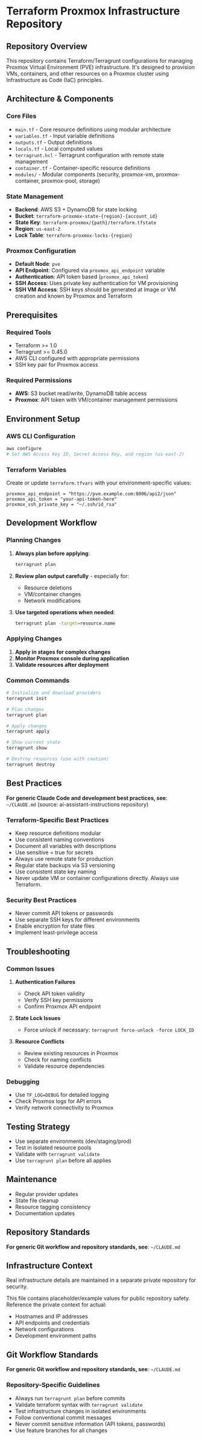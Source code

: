 # Terraform Proxmox Infrastructure Repository

## Repository Overview
This repository contains Terraform/Terragrunt configurations for managing Proxmox Virtual Environment (PVE) infrastructure. It's designed to provision VMs, containers, and other resources on a Proxmox cluster using Infrastructure as Code (IaC) principles.

## Architecture & Components

### Core Files
- `main.tf` - Core resource definitions using modular architecture
- `variables.tf` - Input variable definitions
- `outputs.tf` - Output definitions
- `locals.tf` - Local computed values
- `terragrunt.hcl` - Terragrunt configuration with remote state management
- `container.tf` - Container-specific resource definitions
- `modules/` - Modular components (security, proxmox-vm, proxmox-container, proxmox-pool, storage)

### State Management
- **Backend**: AWS S3 + DynamoDB for state locking
- **Bucket**: `terraform-proxmox-state-{region}-{account_id}`
- **State Key**: `terraform-proxmox/{path}/terraform.tfstate`
- **Region**: `us-east-2`
- **Lock Table**: `terraform-proxmox-locks-{region}`

### Proxmox Configuration
- **Default Node**: `pve`
- **API Endpoint**: Configured via `proxmox_api_endpoint` variable
- **Authentication**: API token based (`proxmox_api_token`)
- **SSH Access**: Uses private key authentication for VM provisioning
- **SSH VM Access**: SSH keys should be generated at Image or VM creation and known by Proxmox and Terraform

## Prerequisites

### Required Tools
- Terraform >= 1.0
- Terragrunt >= 0.45.0
- AWS CLI configured with appropriate permissions
- SSH key pair for Proxmox access

### Required Permissions
- **AWS**: S3 bucket read/write, DynamoDB table access
- **Proxmox**: API token with VM/container management permissions

## Environment Setup

### AWS CLI Configuration
```bash
aws configure
# Set AWS Access Key ID, Secret Access Key, and region (us-east-2)
```

### Terraform Variables
Create or update `terraform.tfvars` with your environment-specific values:
```hcl
proxmox_api_endpoint = "https://pve.example.com:8006/api2/json"
proxmox_api_token = "your-api-token-here"
proxmox_ssh_private_key = "~/.ssh/id_rsa"
```

## Development Workflow

### Planning Changes
1. **Always plan before applying**:
   ```bash
   terragrunt plan
   ```

2. **Review plan output carefully** - especially for:
   - Resource deletions
   - VM/container changes
   - Network modifications

3. **Use targeted operations when needed**:
   ```bash
   terragrunt plan -target=resource.name
   ```

### Applying Changes
1. **Apply in stages for complex changes**
2. **Monitor Proxmox console during application**
3. **Validate resources after deployment**

### Common Commands
```bash
# Initialize and download providers
terragrunt init

# Plan changes
terragrunt plan

# Apply changes
terragrunt apply

# Show current state
terragrunt show

# Destroy resources (use with caution)
terragrunt destroy
```

## Best Practices

**For generic Claude Code and development best practices, see**: `~/CLAUDE.md` (source: ai-assistant-instructions repository)

### Terraform-Specific Best Practices
- Keep resource definitions modular
- Use consistent naming conventions
- Document all variables with descriptions
- Use sensitive = true for secrets
- Always use remote state for production
- Regular state backups via S3 versioning
- Use consistent state key naming
- Never update VM or container configurations directly. Always use Terraform.

### Security Best Practices
- Never commit API tokens or passwords
- Use separate SSH keys for different environments
- Enable encryption for state files
- Implement least-privilege access

## Troubleshooting

### Common Issues
1. **Authentication Failures**
   - Check API token validity
   - Verify SSH key permissions
   - Confirm Proxmox API endpoint

2. **State Lock Issues**
   - Force unlock if necessary: `terragrunt force-unlock -force LOCK_ID`

3. **Resource Conflicts**
   - Review existing resources in Proxmox
   - Check for naming conflicts
   - Validate resource dependencies

### Debugging
- Use `TF_LOG=DEBUG` for detailed logging
- Check Proxmox logs for API errors
- Verify network connectivity to Proxmox

## Testing Strategy
- Use separate environments (dev/staging/prod)
- Test in isolated resource pools
- Validate with `terragrunt validate`
- Use `terragrunt plan` before all applies

## Maintenance
- Regular provider updates
- State file cleanup
- Resource tagging consistency
- Documentation updates

## Repository Standards
**For generic Git workflow and repository standards, see**: `~/CLAUDE.md`

## Infrastructure Context
Real infrastructure details are maintained in a separate private repository for security.

This file contains placeholder/example values for public repository safety. Reference the private context for actual:
- Hostnames and IP addresses
- API endpoints and credentials
- Network configurations
- Development environment paths

## Git Workflow Standards
**For generic Git workflow and repository standards, see**: `~/CLAUDE.md`

### Repository-Specific Guidelines
- Always run `terragrunt plan` before commits
- Validate terraform syntax with `terragrunt validate`
- Test infrastructure changes in isolated environments
- Follow conventional commit messages
- Never commit sensitive information (API tokens, passwords)
- Use feature branches for all changes
